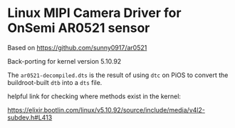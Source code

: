 # Linux MIPI Camera Driver for OnSemi AR0521 sensor

Based on https://github.com/sunny0917/ar0521

Back-porting for kernel version 5.10.92

The `ar0521-decompiled.dts` is the result of using `dtc` on PiOS to convert the buildroot-built `dtb` into a `dts` file.


helpful link for checking where methods exist in the kernel:

https://elixir.bootlin.com/linux/v5.10.92/source/include/media/v4l2-subdev.h#L413